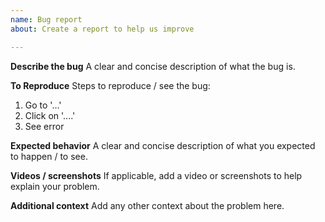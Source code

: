 ```yaml
---
name: Bug report
about: Create a report to help us improve

---
```


**Describe the bug**
A clear and concise description of what the bug is.

**To Reproduce**
Steps to reproduce / see the bug:
1. Go to '...'
2. Click on '....'
3. See error

**Expected behavior**
A clear and concise description of what you expected to happen / to see.

**Videos / screenshots**
If applicable, add a video or screenshots to help explain your problem.

**Additional context**
Add any other context about the problem here.
